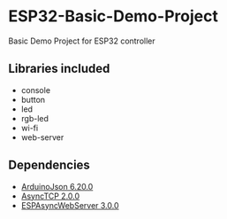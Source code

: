 # ESP32-Basic-Demo-Project
Basic Demo Project for ESP32 controller

## Libraries included

* console
* button
* led
* rgb-led
* wi-fi
* web-server

## Dependencies

* [ArduinoJson 6.20.0](https://arduinojson.org/)
* [AsyncTCP 2.0.0](https://github.com/esphome/AsyncTCP)
* [ESPAsyncWebServer 3.0.0](https://github.com/esphome/ESPAsyncWebServer)
